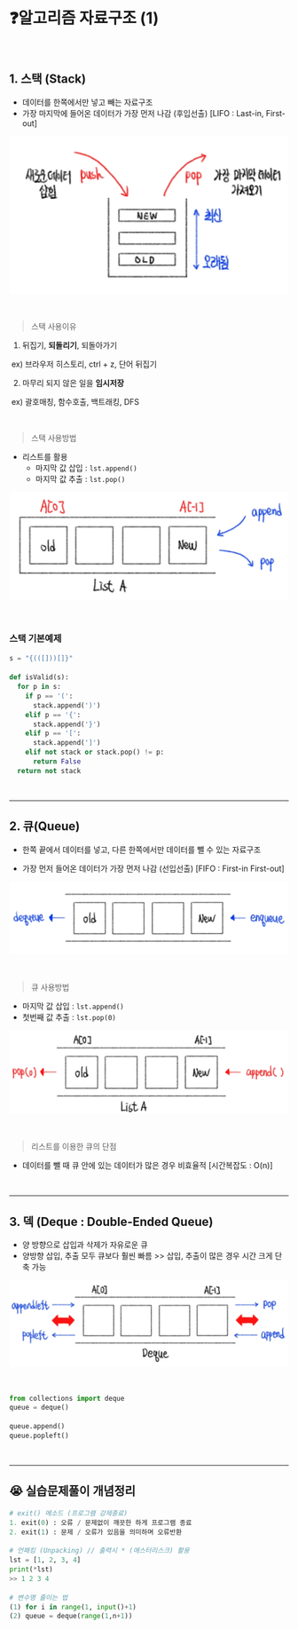# ❓알고리즘 자료구조 (1)

​    

## 1. 스택 (Stack)

- 데이터를 한쪽에서만 넣고 빼는 자료구조
- 가장 마지막에 들어온 데이터가 가장 먼저 나감 (후입선출) [LIFO : Last-in, First-out]

![스택_기본](자료구조(스택,큐,덱).assets/스택_기본.jpg)

​    

> 스택 사용이유

1. 뒤집기, __되돌리기__, 되돌아가기

​	ex) 브라우저 히스토리, ctrl + z, 단어 뒤집기

2. 마무리 되지 않은 일을 __임시저장__

​	ex) 괄호매칭, 함수호출, 백트래킹, DFS

​    

> 스택 사용방법

- 리스트를 활용
  - 마지막 값 삽입 : `lst.append()`
  - 마지막 값 추출 : `lst.pop()`

![스택_리스트](자료구조(스택,큐,덱).assets/스택_리스트.jpg)

​    

### 스택 기본예제

```python
s = "{(([]))[]}"

def isValid(s):
  for p in s:
    if p == '(':
      stack.append(')')
    elif p == '{':
      stack.append('}')
    elif p == '[':
      stack.append(']')
    elif not stack or stack.pop() != p:
      return False
  return not stack
```

​    

---

## 2. 큐(Queue)

- 한쪽 끝에서 데이터를 넣고, 다른 한쪽에서만 데이터를 뺄 수 있는 자료구조

- 가장 먼저 들어온 데이터가 가장 먼저 나감 (선입선출) [FIFO : First-in First-out]

![큐_기본](자료구조(스택,큐,덱).assets/큐_기본.jpg)

​    

> 큐 사용방법

- 마지막 값 삽입 : `lst.append()`
- 첫번째 값 추출 : `lst.pop(0)`

![큐_리스트](자료구조(스택,큐,덱).assets/큐_리스트.jpg)

​    

> 리스트를 이용한 큐의 단점

- 데이터를 뺄 때 큐 안에 있는 데이터가 많은 경우 비효율적 [시간복잡도 : O(n)]

​    

---

## 3. 덱 (Deque : Double-Ended Queue)

- 양 방향으로 삽입과 삭제가 자유로운 큐
- 양방향 삽입, 추출 모두 큐보다 훨씬 빠름 >> 삽입, 추출이 많은 경우 시간 크게 단축 가능

![덱](자료구조(스택,큐,덱).assets/덱.jpg)

​    

```python
from collections import deque
queue = deque()

queue.append()
queue.popleft()
```

​    

----

## 😭 실습문제풀이 개념정리

```python
# exit() 메소드 (프로그램 강제종료)
1. exit(0) : 오류 / 문제없이 깨끗한 하게 프로그램 종료
2. exit(1) : 문제 / 오류가 있음을 의미하며 오류반환

# 언패킹 (Unpacking) // 출력시 * (애스터리스크) 활용
lst = [1, 2, 3, 4]
print(*lst)
>> 1 2 3 4

# 변수명 줄이는 법
(1) for i in range(1, input()+1)
(2) queue = deque(range(1,n+1))
```

